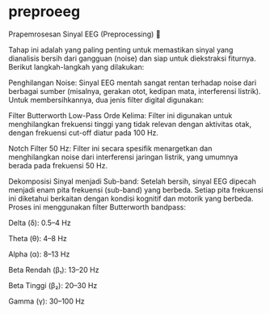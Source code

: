 # preproeeg
Prapemrosesan Sinyal EEG (Preprocessing) 🧠

Tahap ini adalah yang paling penting untuk memastikan sinyal yang dianalisis bersih dari gangguan (noise) dan siap untuk diekstraksi fiturnya. Berikut langkah-langkah yang dilakukan:

Penghilangan Noise: Sinyal EEG mentah sangat rentan terhadap noise dari berbagai sumber (misalnya, gerakan otot, kedipan mata, interferensi listrik). Untuk membersihkannya, dua jenis filter digital digunakan:

Filter Butterworth Low-Pass Orde Kelima: Filter ini digunakan untuk menghilangkan frekuensi tinggi yang tidak relevan dengan aktivitas otak, dengan frekuensi cut-off diatur pada 100 Hz.

Notch Filter 50 Hz: Filter ini secara spesifik menargetkan dan menghilangkan noise dari interferensi jaringan listrik, yang umumnya berada pada frekuensi 50 Hz.

Dekomposisi Sinyal menjadi Sub-band: Setelah bersih, sinyal EEG dipecah menjadi enam pita frekuensi (sub-band) yang berbeda. Setiap pita frekuensi ini diketahui berkaitan dengan kondisi kognitif dan motorik yang berbeda. Proses ini menggunakan filter Butterworth bandpass:

Delta (δ): 0.5–4 Hz

Theta (θ): 4–8 Hz

Alpha (α): 8–13 Hz

Beta Rendah (β₁): 13–20 Hz

Beta Tinggi (β₂): 20–30 Hz

Gamma (γ): 30–100 Hz
